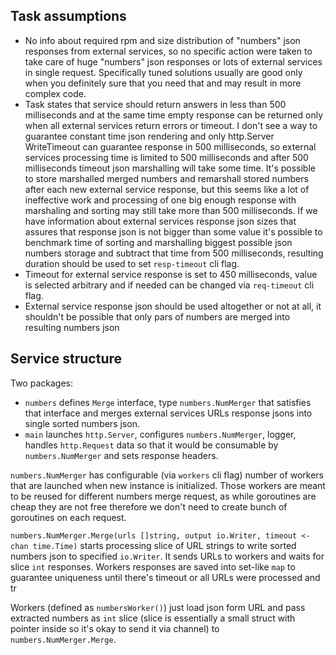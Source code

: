 Task assumptions
-------

* No info about required rpm and size distribution of "numbers" json responses from external services, so no specific action were taken to take care of huge "numbers" json responses or lots of external services in single request. Specifically tuned solutions usually are good only when you definitely sure that you need that and may result in more complex code.
* Task states that service should return answers in less than 500 milliseconds and at the same time empty response can be returned only when all external services return errors or timeout. I don't see a way to guarantee constant time json rendering and only http.Server WriteTimeout can guarantee response in 500 milliseconds, so external services processing time is limited to 500 milliseconds and after 500 milliseconds timeout json marshalling will take some time. It's possible to store marshalled merged numbers and remarshall stored numbers after each new external service response, but this seems like a lot of ineffective work and processing of one big enough response with marshaling and sorting may still take more than 500 milliseconds. If we have information about external services response json sizes that assures that response json is not bigger than some value it's possible to benchmark time of sorting and marshalling biggest possible json numbers storage and subtract that time from 500 milliseconds, resulting duration should be used to set `resp-timeout` cli flag.
* Timeout for external service response is set to 450 milliseconds, value is selected arbitrary and if needed can be changed via `req-timeout` cli flag.
* External service response json should be used altogether or not at all, it shouldn't be possible that only pars of numbers are merged into resulting numbers json

Service structure
------

Two packages:
* `numbers` defines `Merge` interface, type `numbers.NumMerger` that satisfies that interface and merges external services URLs response jsons into single sorted numbers json.
* `main` launches `http.Server`, configures `numbers.NumMerger`, logger, handles `http.Request` data so that it would be consumable by `numbers.NumMerger` and sets response headers.

`numbers.NumMerger` has configurable (via `workers` cli flag) number of workers that are launched when new instance is initialized. Those workers are meant to be reused for different numbers merge request, as while goroutines are cheap they are not free therefore we don't need to create bunch of goroutines on each request.

`numbers.NumMerger.Merge(urls []string, output io.Writer, timeout <-chan time.Time)` starts processing slice of URL strings to write sorted numbers json to specified `io.Writer`. It sends URLs to workers and waits for slice `int` responses. Workers responses are saved into set-like `map` to guarantee uniqueness until there's timeout or all URLs were processed and tr 

Workers (defined as `numbersWorker()`) just load json form URL and pass extracted numbers as `int` slice (slice is essentially a small struct with pointer inside so it's okay to send it via channel) to `numbers.NumMerger.Merge`.
